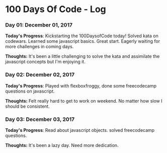 # 100 Days Of Code - Log

### Day 01: December 01, 2017

**Today's Progress**: Kickstarting the 100DaysofCode today! Solved kata on codewars. Learned some javascript basics. Great start. Eagerly waiting for more challenges in coming days.

**Thoughts:** It's been a little challenging to solve the kata and assimilate the javascript concepts but I'm enjoying it.

### Day 02: December 02, 2017

**Today's Progress**: Played with flexboxfroggy, done some freecodecamp questions on javascript. 

**Thoughts:** Felt really hard to get to work on weekend. No matter how slow I should be consistent.

### Day 03: December 03, 2017

**Today's Progress**: Read about javascript objects. solved freecodecamp questions. 

**Thoughts:** It's been a lazy day. Need more dedication. 
